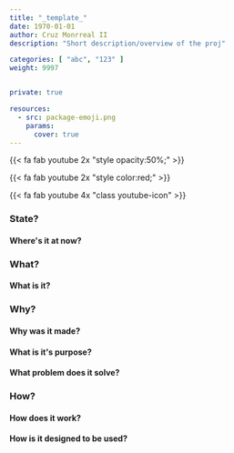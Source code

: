 ```yaml
---
title: "_template_"
date: 1970-01-01
author: Cruz Monrreal II
description: "Short description/overview of the proj"

categories: [ "abc", "123" ]
weight: 9997


private: true

resources:
  - src: package-emoji.png
    params:
      cover: true
---
```



<style>
.youtube-icon { opacity: 50%; color: black; }
.youtube-icon:hover { opacity: 100; color: red; transition: color 1s, opacity 1s; }
</style>

{{< fa fab youtube 2x "style opacity:50%;" >}}

{{< fa fab youtube 2x "style color:red;" >}}

{{< fa fab youtube 4x "class youtube-icon" >}}


### State?
#### Where's it at now?


### What?
#### What is it?

### Why? 
#### Why was it made? 
#### What is it's purpose? 
#### What problem does it solve?

### How?
#### How does it work?
#### How is it designed to be used?
